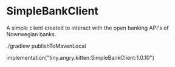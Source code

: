 # SimpleBankClient
A simple client created to interact with the open banking API's of Nowrwegian banks.

./gradlew publishToMavenLocal


implementation("tiny.angry.kitten:SimpleBankClient:1.0.10")
